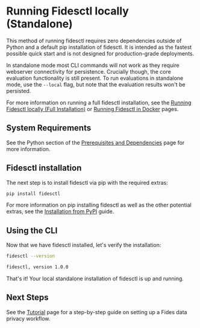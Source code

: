 # Running Fidesctl locally (Standalone)

This method of running fidesctl requires zero dependencies outside of Python and a default pip installation of fidesctl. It is intended as the fastest possible quick start and is not designed for production-grade deployments.

In standalone mode most CLI commands will not work as they require webserver connectivity for persistence. Crucially though, the core evaluation functionality is still present. To run evaluations in standalone mode, use the `--local` flag, but note that the evaluation results won't be persisted.

For more information on running a full fidesctl installation, see the [Running Fidesctl locally (Full Installation)](local_full.md) or [Running Fidesctl in Docker](docker.md) pages.

## System Requirements

See the Python section of the [Prerequisites and Dependencies](../installation/prerequisites_dependencies.md) page for more information.

## Fidesctl installation

The next step is to install fidesctl via pip with the required extras:

```sh
pip install fidesctl
```

For more information on pip installing fidesctl as well as the other potential extras, see the [Installation from PyPI](../installation/pypi.md) guide.

## Using the CLI

Now that we have fidesctl installed, let's verify the installation:

```sh title="Command"
fidesctl --version
```

```txt title="Expected Output"
fidesctl, version 1.0.0
```

That's it! Your local standalone installation of fidesctl is up and running.

## Next Steps

See the [Tutorial](../tutorial/index.md) page for a step-by-step guide on setting up a Fides data privacy workflow.
